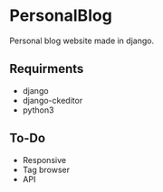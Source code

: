 # PersonalBlog
Personal blog website made in django.

## Requirments
- django
- django-ckeditor
- python3

## To-Do
- Responsive
- Tag browser
- API